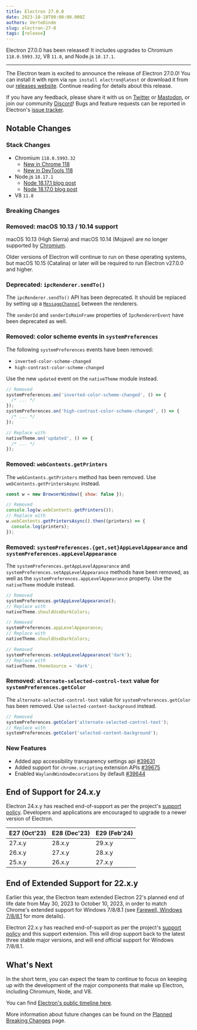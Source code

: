 ```yaml
---
title: Electron 27.0.0
date: 2023-10-10T00:00:00.000Z
authors: VerteDinde
slug: electron-27-0
tags: [release]
---
```


Electron 27.0.0 has been released! It includes upgrades to Chromium `118.0.5993.32`, V8 `11.8`, and Node.js `18.17.1`.

---

The Electron team is excited to announce the release of Electron 27.0.0! You can install it with npm via `npm install electron@latest` or download it from our [releases website](https://releases.electronjs.org/releases/stable). Continue reading for details about this release.

If you have any feedback, please share it with us on [Twitter](https://twitter.com/electronjs) or [Mastodon](https://social.lfx.dev/@electronjs), or join our community [Discord](https://discord.com/invite/electronjs)! Bugs and feature requests can be reported in Electron's [issue tracker](https://github.com/electron/electron/issues).

## Notable Changes

### Stack Changes

- Chromium `118.0.5993.32`
  - [New in Chrome 118](https://developer.chrome.com/blog/new-in-chrome-118/)
  - [New in DevTools 118](https://developer.chrome.com/blog/new-in-devtools-118/)
- Node.js `18.17.1`
  - [Node 18.17.1 blog post](https://nodejs.org/en/blog/release/v18.17.1/)
  - [Node 18.17.0 blog post](https://nodejs.org/en/blog/release/v18.17.0/)
- V8 `11.8`

### Breaking Changes

### Removed: macOS 10.13 / 10.14 support

macOS 10.13 (High Sierra) and macOS 10.14 (Mojave) are no longer supported by [Chromium](https://chromium-review.googlesource.com/c/chromium/src/+/4629466).

Older versions of Electron will continue to run on these operating systems, but macOS 10.15 (Catalina)
or later will be required to run Electron v27.0.0 and higher.

### Deprecated: `ipcRenderer.sendTo()`

The `ipcRenderer.sendTo()` API has been deprecated. It should be replaced by setting up a [`MessageChannel`](https://www.electronjs.org/docs/latest/tutorial/message-ports#setting-up-a-messagechannel-between-two-renderers) between the renderers.

The `senderId` and `senderIsMainFrame` properties of `IpcRendererEvent` have been deprecated as well.

### Removed: color scheme events in `systemPreferences`

The following `systemPreferences` events have been removed:

- `inverted-color-scheme-changed`
- `high-contrast-color-scheme-changed`

Use the new `updated` event on the `nativeTheme` module instead.

```js
// Removed
systemPreferences.on('inverted-color-scheme-changed', () => {
  /* ... */
});
systemPreferences.on('high-contrast-color-scheme-changed', () => {
  /* ... */
});

// Replace with
nativeTheme.on('updated', () => {
  /* ... */
});
```

### Removed: `webContents.getPrinters`

The `webContents.getPrinters` method has been removed. Use
`webContents.getPrintersAsync` instead.

```js
const w = new BrowserWindow({ show: false });

// Removed
console.log(w.webContents.getPrinters());
// Replace with
w.webContents.getPrintersAsync().then((printers) => {
  console.log(printers);
});
```

### Removed: `systemPreferences.{get,set}AppLevelAppearance` and `systemPreferences.appLevelAppearance`

The `systemPreferences.getAppLevelAppearance` and `systemPreferences.setAppLevelAppearance`
methods have been removed, as well as the `systemPreferences.appLevelAppearance` property.
Use the `nativeTheme` module instead.

```js
// Removed
systemPreferences.getAppLevelAppearance();
// Replace with
nativeTheme.shouldUseDarkColors;

// Removed
systemPreferences.appLevelAppearance;
// Replace with
nativeTheme.shouldUseDarkColors;

// Removed
systemPreferences.setAppLevelAppearance('dark');
// Replace with
nativeTheme.themeSource = 'dark';
```

### Removed: `alternate-selected-control-text` value for `systemPreferences.getColor`

The `alternate-selected-control-text` value for `systemPreferences.getColor`
has been removed. Use `selected-content-background` instead.

```js
// Removed
systemPreferences.getColor('alternate-selected-control-text');
// Replace with
systemPreferences.getColor('selected-content-background');
```

### New Features

- Added app accessibility transparency settings api [#39631](https://github.com/electron/electron/pull/39631)
- Added support for `chrome.scripting` extension APIs [#39675](https://github.com/electron/electron/pull/39675)
- Enabled `WaylandWindowDecorations` by default [#39644](https://github.com/electron/electron/pull/39644)

## End of Support for 24.x.y

Electron 24.x.y has reached end-of-support as per the project's [support policy](https://www.electronjs.org/docs/latest/tutorial/electron-timelines#version-support-policy). Developers and applications are encouraged to upgrade to a newer version of Electron.

| E27 (Oct'23) | E28 (Dec'23) | E29 (Feb'24) |
| ------------ | ------------ | ------------ |
| 27.x.y       | 28.x.y       | 29.x.y       |
| 26.x.y       | 27.x.y       | 28.x.y       |
| 25.x.y       | 26.x.y       | 27.x.y       |

## End of Extended Support for 22.x.y

Earlier this year, the Electron team extended Electron 22's planned end of life date from May 30, 2023 to October 10, 2023, in order to match Chrome's extended support for Windows 7/8/8.1 (see [Farewell, Windows 7/8/8.1](https://www.electronjs.org/blog/windows-7-to-8-1-deprecation-notice) for more details).

Electron 22.x.y has reached end-of-support as per the project's [support policy](https://www.electronjs.org/docs/latest/tutorial/electron-timelines#version-support-policy) and this support extension. This will drop support back to the latest three stable major versions, and will end official support for Windows 7/8/8.1.

## What's Next

In the short term, you can expect the team to continue to focus on keeping up with the development of the major components that make up Electron, including Chromium, Node, and V8.

You can find [Electron's public timeline here](https://www.electronjs.org/docs/latest/tutorial/electron-timelines).

More information about future changes can be found on the [Planned Breaking Changes](https://github.com/electron/electron/blob/main/docs/breaking-changes.md) page.
